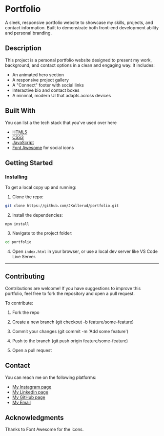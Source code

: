 # Portfolio

A sleek, responsive portfolio website to showcase my skills, projects, and contact information. Built to demonstrate both front-end development ability and personal branding.

## Description

This project is a personal portfolio website designed to present my work, background, and contact options in a clean and engaging way. It includes:

- An animated hero section
- A responsive project gallery
- A "Connect" footer with social links
- Interactive bio and contact boxes
- A minimal, modern UI that adapts across devices

## Built With

You can list a the tech stack that you've used over here

- [HTML5](https://developer.mozilla.org/en-US/docs/Web/Guide/HTML/HTML5)
- [CSS3](https://developer.mozilla.org/en-US/docs/Web/CSS)
- [JavaScript](https://developer.mozilla.org/en-US/docs/Web/JavaScript)
- [Font Awesome](https://fontawesome.com/) for social icons

## Getting Started

### Installing

To get a local copy up and running:

1. Clone the repo:
```bash
git clone https://github.com/JKollerud/portfolio.git
```

2. Install the dependencies:
```
npm install
```

3. Navigate to the project folder:
```bash
cd portfolio
```

4. Open `index.html` in your browser, or use a local dev server like VS Code Live Server.

---

## Contributing

Contributions are welcome! If you have suggestions to improve this portfolio, feel free to fork the repository and open a pull request.

To contribute:

1. Fork the repo

2. Create a new branch (git checkout -b feature/some-feature)

3. Commit your changes (git commit -m 'Add some feature')

4. Push to the branch (git push origin feature/some-feature)

5. Open a pull request

## Contact

You can reach me on the following platforms:

- [My Instagram page](https://www.instagram.com/skrollefanten)
- [My LinkedIn page](https://www.linkedin.com/in/joakim-kollerud-723803369)
- [My GitHub page](https://github.com/JKollerud)
- [My Email](mailto:j_kollerud@hotmail.com)

## Acknowledgments

Thanks to Font Awesome for the icons.
